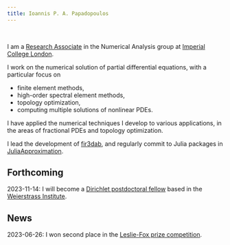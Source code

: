 ```yaml
---
title: Ioannis P. A. Papadopoulos
---
```


&nbsp;
&nbsp;

I am a [Research Associate](https://www.maths.ox.ac.uk/people/patrick.farrell) in the
Numerical Analysis group at <a href="https://www.imperial.ac.uk/people/ioannis.papadopoulos13">Imperial College London</a>.

I work on the numerical
solution of partial differential equations, with a particular focus on

 - finite element methods,
 - high-order spectral element methods,
 - topology optimization,
 - computing multiple solutions of nonlinear PDEs.

I have applied the numerical techniques I develop to various
applications, in the areas of fractional PDEs and topology optimization.

I lead the development of
[fir3dab](https://github.com/ioannisPApapadopoulos/fir3dab), and regularly
commit to Julia packages in
[JuliaApproximation](https://github.com/JuliaApproximation).

<h2 id="forthcoming">Forthcoming</h2>

<p>2023-11-14: I will become a <a href="https://www.math-berlin.de/bms-faculty/dirichlet-postdoctoral-program">Dirichlet postdoctoral fellow</a> based in the  <a href="https://www.wias-berlin.de/">Weierstrass Institute</a>.</p>

<h2 id="news">News</h2>

<p>2023-06-26: I won second place in the <a href="https://ima.org.uk/awards-medals/ima-leslie-fox-prize-numerical-analysis/">Leslie-Fox prize competition</a>.</p>